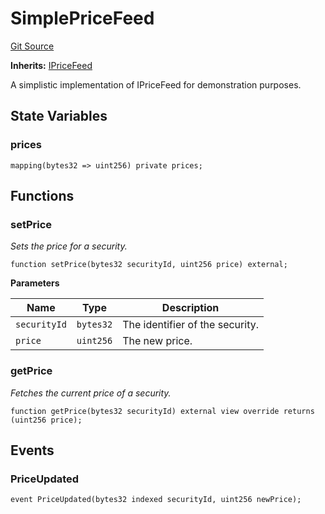 # SimplePriceFeed
[Git Source](https://github.com/capsign/protocol/blob/dfa6820124c5610a6bfa06329447dbae7c24bc0a/src/Utilities/PriceFeed.sol)

**Inherits:**
[IPriceFeed](/src/Utilities/PriceFeed.sol/interface.IPriceFeed.md)

A simplistic implementation of IPriceFeed for demonstration purposes.


## State Variables
### prices

```solidity
mapping(bytes32 => uint256) private prices;
```


## Functions
### setPrice

*Sets the price for a security.*


```solidity
function setPrice(bytes32 securityId, uint256 price) external;
```
**Parameters**

|Name|Type|Description|
|----|----|-----------|
|`securityId`|`bytes32`|The identifier of the security.|
|`price`|`uint256`|The new price.|


### getPrice

*Fetches the current price of a security.*


```solidity
function getPrice(bytes32 securityId) external view override returns (uint256 price);
```

## Events
### PriceUpdated

```solidity
event PriceUpdated(bytes32 indexed securityId, uint256 newPrice);
```

